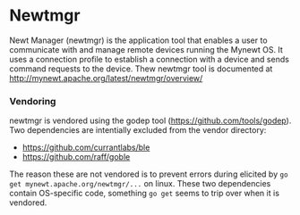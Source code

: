 <!--
#
# Licensed to the Apache Software Foundation (ASF) under one
# or more contributor license agreements.  See the NOTICE file
# distributed with this work for additional information
# regarding copyright ownership.  The ASF licenses this file
# to you under the Apache License, Version 2.0 (the
# "License"); you may not use this file except in compliance
# with the License.  You may obtain a copy of the License at
#
# http://www.apache.org/licenses/LICENSE-2.0
#
# Unless required by applicable law or agreed to in writing,
# software distributed under the License is distributed on an
# "AS IS" BASIS, WITHOUT WARRANTIES OR CONDITIONS OF ANY
#  KIND, either express or implied.  See the License for the
# specific language governing permissions and limitations
# under the License.
#
-->

# Newtmgr

Newt Manager (newtmgr) is the application tool that enables a user to communicate with and manage remote devices running the Mynewt OS. It uses a connection profile to establish a connection with a device and sends command requests to the device.  Thew newtmgr tool is documented at http://mynewt.apache.org/latest/newtmgr/overview/

### Vendoring

newtmgr is vendored using the godep tool (https://github.com/tools/godep).  Two dependencies are intentially excluded from the vendor directory:

* https://github.com/currantlabs/ble
* https://github.com/raff/goble

The reason these are not vendored is to prevent errors during elicited by `go get mynewt.apache.org/newtmgr/...` on linux.  These two dependencies contain OS-specific code, something `go get` seems to trip over when it is vendored.

